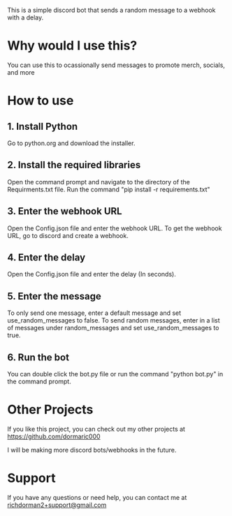 This is a simple discord bot that sends a random message to a webhook with a delay.

# Why would I use this?
You can use this to ocassionally send messages to promote merch, socials, and more

# How to use

## 1. Install Python
Go to python.org and download the installer.

## 2. Install the required libraries
Open the command prompt and navigate to the directory of the Requirments.txt file.
Run the command "pip install -r requirements.txt"

## 3. Enter the webhook URL
Open the Config.json file and enter the webhook URL.
To get the webhook URL, go to discord and create a webhook.

## 4. Enter the delay
Open the Config.json file and enter the delay (In seconds).

## 5. Enter the message
To only send one message, enter a default message and set use_random_messages to false.
To send random messages, enter in a list of messages under random_messages and set use_random_messages to true.

## 6. Run the bot
You can double click the bot.py file or run the command "python bot.py" in the command prompt.

# Other Projects
If you like this project, you can check out my other projects at https://github.com/dormaric000

I will be making more discord bots/webhooks in the future.

# Support
If you have any questions or need help, you can contact me at richdorman2+support@gmail.com

